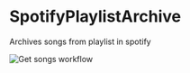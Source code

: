 # SpotifyPlaylistArchive
Archives songs from playlist in spotify

![Get songs workflow](https://github.com/igstarr/SpotifyPlaylistArchive/actions/workflows/update-songs-function-workflow.yml/badge.svg)
